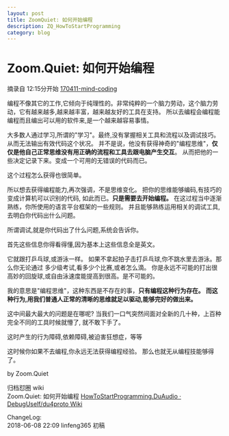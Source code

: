 ```yaml
---
layout: post
title: ZoomQuiet: 如何开始编程
description: ZQ_HowToStartProgramming
category: blog
---
```


# Zoom.Quiet: 如何开始编程

摘录自 12:15分开始  [170411-mind-coding](https://www.lizhi.fm/3475110/2595774648088179718?u=2650671791068188716)

编程不像其它的工作,它倾向于纯理性的。非常纯粹的一个脑力劳动，这个脑力劳动，它有越来越多,越来越丰富，越来越友好的工具在支持。
所以去编程会编程能编程而且编出可以用的软件来,是一个越来越容易事情。

大多数人通过学习,所谓的"学习"。最终,没有掌握相关工具和流程以及调试技巧。从而无法输出有效代码这个状况。
并不是说，他没有获得神奇的"编程思维"，**仅仅是他自己正常思维没有用正确的流程和工具去跟电脑产生交互**。 从而把他的一些决定记录下来。变成一个可用的无错误的代码而已。

这个过程怎么获得也很简单。

所以想去获得编程能力,再次强调，不是思维变化。
把你的思维能够编码,有技巧的变成计算机可以识别的代码, 如此而已。**只是需要去开始编程。**
在这过程当中逐渐熟练，你所使用的语言平台框架的一些规则。
并且能够熟练运用相关的调试工具,去明白你代码出什么问题。

所谓调试,就是你代码出了什么问题,系统会告诉你。

首先这些信息你得看得懂,因为基本上这些信息全是英文。


它就跟打乒乓球,或游泳一样。
如果不拿起拍子击打乒乓球,你不跳水里去游泳。那么你无论通过
多少级考试,看多少个比赛,或者怎么滴。
你是永远不可能的打出很高妙的回旋球,或自由泳速度能提高到很高。是不可能的。

我的意思是"编程思维"，这种东西是不存在的事，**只有编程这种行为存在。**
**而这种行为,用我们普通人正常的清晰的思维就足以驱动,能够完好的做出来。**

这中间最大最大的问题是在哪呢? 
当我们一口气突然间面对全新的几十种，上百种完全不同的工具时候就懵了, 就不敢下手了。

这时产生的行为障碍,依赖障碍,被迫害狂想症，等等

这时候你如果不去编程,你永远无法获得编程经验。
那么也就无从编程技能够得了。

by Zoom.Quiet


归档怼圈 wiki  
Zoom.Quiet: 如何开始编程  [HowToStartProgramming.DuAudio · DebugUself/du4proto Wiki](https://github.com/DebugUself/du4proto/wiki/HowToStartProgramming.DuAudio)

 
ChangeLog:  
2018-06-08 22:09 linfeng365 初稿  

